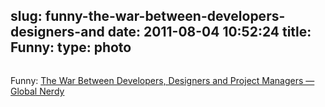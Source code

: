 slug: funny-the-war-between-developers-designers-and
date: 2011-08-04 10:52:24
title: Funny: 
type: photo
---

<a href="http://www.globalnerdy.com/2011/08/03/the-war-between-developers-designers-and-project-managers/"><img src="{{@asset.url swerner/tumblr/2011-08-04-funny-the-war-between-developers-designers-and-c0a714bc14.jpeg}}" alt=""/></a>

Funny: [The War Between Developers, Designers and Project Managers — Global Nerdy](http://www.globalnerdy.com/2011/08/03/the-war-between-developers-designers-and-project-managers/)
